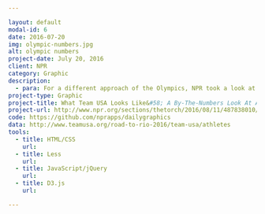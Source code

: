 ```yaml
---

layout: default
modal-id: 6
date: 2016-07-20
img: olympic-numbers.jpg
alt: olympic numbers
project-date: July 20, 2016
client: NPR
category: Graphic
description:
  - para: For a different approach of the Olympics, NPR took a look at <a href="https://twitter.com/hashtag/TeamUSA?src=hash" target="_blank">#TeamUSA</a> by the numbers.
project-type: Graphic
project-title: What Team USA Looks Like&#58; A By-The-Numbers Look At America’s Olympians
project-url: http://www.npr.org/sections/thetorch/2016/08/11/487838010/what-team-usa-looks-like-a-by-the-numbers-look-at-america-s-olympic-athletes?utm_campaign=storyshare&utm_source=twitter.com&utm_medium=social
code: https://github.com/nprapps/dailygraphics
data: http://www.teamusa.org/road-to-rio-2016/team-usa/athletes
tools:
  - title: HTML/CSS
    url:
  - title: Less
    url:
  - title: JavaScript/jQuery
    url:
  - title: D3.js
    url:

---
```

